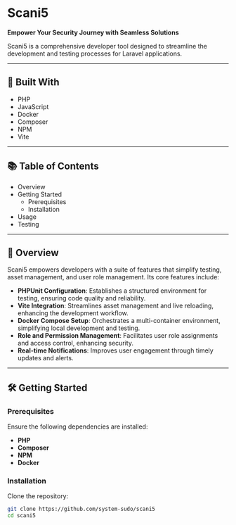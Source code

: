 # Scani5

**Empower Your Security Journey with Seamless Solutions**

Scani5 is a comprehensive developer tool designed to streamline the development and testing processes for Laravel applications.

---

## 🚀 Built With

- PHP
- JavaScript
- Docker
- Composer
- NPM
- Vite

---

## 📚 Table of Contents

- Overview
- Getting Started
  - Prerequisites
  - Installation
- Usage
- Testing

---

## 🧭 Overview

Scani5 empowers developers with a suite of features that simplify testing, asset management, and user role management. Its core features include:

- **PHPUnit Configuration**: Establishes a structured environment for testing, ensuring code quality and reliability.
- **Vite Integration**: Streamlines asset management and live reloading, enhancing the development workflow.
- **Docker Compose Setup**: Orchestrates a multi-container environment, simplifying local development and testing.
- **Role and Permission Management**: Facilitates user role assignments and access control, enhancing security.
- **Real-time Notifications**: Improves user engagement through timely updates and alerts.

---

## 🛠️ Getting Started

### Prerequisites

Ensure the following dependencies are installed:

- **PHP**
- **Composer**
- **NPM**
- **Docker**

### Installation

Clone the repository:

```bash
git clone https://github.com/system-sudo/scani5
cd scani5
